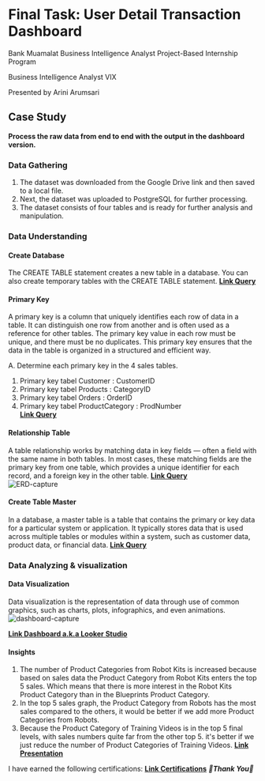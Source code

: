 # Final Task: User Detail Transaction Dashboard
Bank Muamalat Business Intelligence Analyst Project-Based Internship Program

Business Intelligence Analyst VIX

Presented by Arini Arumsari


## Case Study
**Process the raw data from end to end with the output in the dashboard version.**


### Data Gathering
1. The dataset was downloaded from the Google Drive link and then saved to a local file.
2. Next, the dataset was uploaded to PostgreSQL for further processing.
3. The dataset consists of four tables and is ready for further analysis and manipulation.


### Data Understanding
#### Create Database
The CREATE TABLE statement creates a new table in a database. You can also create temporary tables with the CREATE TABLE statement.
**[Link Query](https://github.com/ariniamsr/Project-Based-Internship-Business-Intelligence-Analyst-by-Rakamin-Academy/blob/main/Query_SQL/1.%20Create%20Database.sql)**


#### Primary Key
A primary key is a column that uniquely identifies each row of data in a table. It can distinguish one row from another and is often used as a reference for other tables. The primary key value in each row must be unique, and there must be no duplicates. This primary key ensures that the data in the table is organized in a structured and efficient way.

A. Determine each primary key in the 4 sales tables. <br>
1. Primary key tabel Customer : CustomerID <br>
2. Primary key tabel Products : CategoryID <br>
3. Primary key tabel Orders : OrderID <br>
4. Primary key tabel ProductCategory : ProdNumber <br>
**[Link Query](https://github.com/ariniamsr/Project-Based-Internship-Business-Intelligence-Analyst-by-Rakamin-Academy/blob/main/Query_SQL/2.%20Primary%20Key.sql)**

#### Relationship Table <br>
A table relationship works by matching data in key fields — often a field with the same name in both tables. In most cases, these matching fields are the primary key from one table, which provides a unique identifier for each record, and a foreign key in the other table.
**[Link Query](https://github.com/ariniamsr/Project-Based-Internship-Business-Intelligence-Analyst-by-Rakamin-Academy/blob/main/Query_SQL/3.%20Create%20Relationship.sql)** <br>
![ERD-capture](https://github.com/ariniamsr/Project-Based-Internship-Business-Intelligence-Analyst-by-Rakamin-Academy/blob/main/picture/ERD%20.png) <br>


#### Create Table Master <br>
In a database, a master table is a table that contains the primary or key data for a particular system or application. It typically stores data that is used across multiple tables or modules within a system, such as customer data, product data, or financial data.
**[Link Query](https://github.com/ariniamsr/Project-Based-Internship-Business-Intelligence-Analyst-by-Rakamin-Academy/blob/main/Query_SQL/4.%20Create%20Table%20Master.sql
)** <br>


### Data Analyzing & visualization <br>
#### Data Visualization <br>
Data visualization is the representation of data through use of common graphics, such as charts, plots, infographics, and even animations.
![dashboard-capture](https://github.com/ariniamsr/Project-Based-Internship-Business-Intelligence-Analyst-by-Rakamin-Academy/blob/main/picture/Dashboard.png) <br>

**[Link Dashboard a.k.a Looker Studio](https://lookerstudio.google.com/reporting/3b6dff1b-6d81-4a97-a698-4b06e557ad4a)**

#### Insights
1. The number of Product Categories from Robot Kits is increased because based on sales data the Product Category from Robot Kits enters the top 5 sales. Which means that there is more interest in the Robot Kits Product Category than in the Blueprints Product Category. <br>
2. In the top 5 sales graph, the Product Category from Robots has the most sales compared to the others, it would be better if we add more Product Categories from Robots. <br>
3. Because the Product Category of Training Videos is in the top 5 final levels, with sales numbers quite far from the other top 5. it's better if we just reduce the number of Product Categories of Training Videos.
**[Link Presentation](https://github.com/ariniamsr/Project-Based-Internship-Business-Intelligence-Analyst-by-Rakamin-Academy/blob/main/FinalTask_BankMuamalat_BIAnalyst_Arini.pdf)**

 I have earned the following certifications: 
 **[Link Certifications]( https://github.com/ariniamsr/Project-Based-Internship-Business-Intelligence-Analyst-by-Rakamin-Academy/blob/main/picture/pbi-certificate-152837IAPAGIB1122023.pdf
)**
                                                                          ***🌻Thank You🌻***
